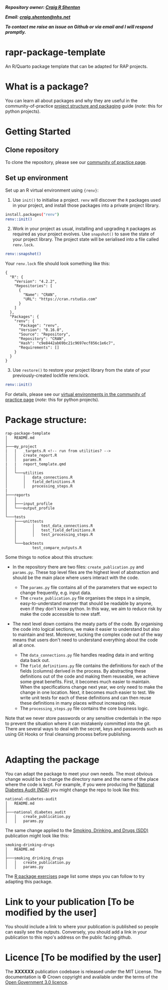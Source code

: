 ***Repository owner: [Craig R Shenton](https://github.com/craig-shenton)***

***Email: craig.shenton@nhs.net***

***To contact me raise an issue on Github or via email and I will respond promptly.***

# rapr-package-template

An R/Quarto package template that can be adapted for RAP projects.


# What is a package?
You can learn all about packages and why they are useful in the community-of-practice [project structure and packaging](https://nhsdigital.github.io/rap-community-of-practice/training_resources/python/project-structure-and-packaging/) guide (*note:* this for python projects).

# Getting Started

## Clone repository
To clone the repository, please see our [community of practice page](https://nhsdigital.github.io/rap-community-of-practice/training_resources/git/using-git-collaboratively/).

## Set up environment
Set up an R virtual environment using `{renv}`:

1. Use `init()` to initialise a project. `renv` will discover the `R` packages used in your project, and install those packages into a private project library.

```bash
install.packages("renv")
renv::init()
```

2. Work in your project as usual, installing and upgrading `R` packages as required as your project evolves. Use `snapshot()` to save the state of your project library. The project state will be serialised into a file called `renv.lock`.

```bash
renv::snapshot()
```

Your `renv.lock` file should look something like this:
```lock
{
  "R": {
    "Version": "4.2.2",
    "Repositories": [
      {
        "Name": "CRAN",
        "URL": "https://cran.rstudio.com"
      }
    ]
  },
  "Packages": {
    "renv": {
      "Package": "renv",
      "Version": "0.16.0",
      "Source": "Repository",
      "Repository": "CRAN",
      "Hash": "c9e8442ab69bc21c9697ecf856c1e6c7",
      "Requirements": []
    }
  }
}
```

3. Use `restore()` to restore your project library from the state of your previously-created lockfile renv.lock.
    
```bash
renv::init()
```

For details, please see our [virtual environments in the community of practice page](https://nhsdigital.github.io/rap-community-of-practice/training_resources/python/virtual-environments/why-use-virtual-environments/) (*note:* this for python projects).

# Package structure:
```
rap-package-template
│   README.md
│
├───my_project
|   |   _targets.R <!-- run from utilities? -->
│   │   create_report.R
│   │   params.R
|   |   report_template.qmd
│   │
│   └───utilities
│       │   data_connections.R
│       │   field_definitions.R
│       │   processing_steps.R
|
├───reports
│   │
│   ├───input_profile
│   └───output_profile
│
└───tests
    ├───unittests
    │       │   test_data_connections.R
    │       │   test_field_definitions.R
    │       │   test_processing_steps.R
    │
    └───backtests
            test_compare_outputs.R
```
Some things to notice about this structure:

* In the repository there are two files: `create_publication.py` and `params.py`. These top level files are the highest level of abstraction and should be the main place where users interact with the code. 

    * The `params.py` file contains all of the parameters that we expect to change frequently, e.g. input data. 
    * The `create_publication.py` file organises the steps in a simple, easy-to-understand manner that should be readable by anyone, even if they don't know python. In this way, we aim to reduce risk by make the code accessible to new staff. 

* The next level down contains the meaty parts of the code. By organising the code into logical sections, we make it easier to understand but also to maintain and test. Moreover, tucking the complex code out of the way means that users don't need to understand everything about the code all at once. 
    * The `data_connections.py` file handles reading data in and writing data back out. 
    * The `field_definitions.py` file contains the definitions for each of the fields (columns) derived in the process. By abstracting these definitions out of the code and making them reuseable, we achieve some great benefits. First, it becomes much easier to maintain. When the specifications change next year, we only need to make the change in one location. Next, it becomes much easier to test. We write unit tests for each of these definitions and can then reuse these definitions in many places without increasing risk. 
    * The `processing_steps.py` file contains the core business logic. 

Note that we never store passwords or any sensitive credentials in the repo to prevent the situation where it can mistakenly committed into the git. There are several ways to deal with the secret, keys and passwords such as using Git Hooks or final cleansing process before publishing. 
<br/><br/>

# Adapting the package
You can adapt the package to meet your own needs. The most obvious change would be to change the directory name and the name of the place where the code is kept. For example, if you were producing the [National Diabetes Audit (NDA)](https://github.com/NHSDigital/national-diabetes-audit) you might change the repo to look like this:
```
national-diabetes-audit
│   README.md
│
├───national_diabetes_audit
│   │   create_publication.py
│   │   params.py
```
The same change applied to the [Smoking, Drinking, and Drugs (SDD)](https://digital.nhs.uk/data-and-information/publications/statistical/smoking-drinking-and-drug-use-among-young-people-in-england) publication might look like this: 
```
smoking-drinking-drugs
│   README.md
│
├───smoking_drinking_drugs
│   │   create_publication.py
│   │   params.py
```
The [R package exercises](package_exercises.md) page list some steps you can follow to try adapting this package. 

# Link to your publication [To be modified by the user]
You should include a link to where your publication is published so people can easily see the outputs. Conversely, you should add a link in your publication to this repo's address on the public facing github.


# Licence [To be modified by the user]
The **XXXXXX** publication codebase is released under the MIT License.
The documentation is © Crown copyright and available under the terms of the [Open Government 3.0 licence](https://www.nationalarchives.gov.uk/doc/open-government-licence/version/3/).



